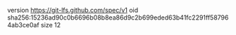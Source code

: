 version https://git-lfs.github.com/spec/v1
oid sha256:15236ad90c0b6696b08b8ea86d9c2b699eded63b41fc2291ff587964ab3ce0af
size 12
